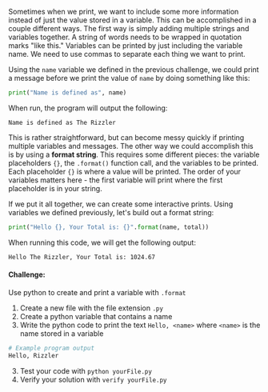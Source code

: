 Sometimes when we print, we want to include some more information instead of just the value stored in a variable. This can be accomplished in a couple different ways. The first way is simply adding multiple strings and variables together. A string of words needs to be wrapped in quotation marks "like this." Variables can be printed by just including the variable name. We need to use commas to separate each thing we want to print. 

Using the `name` variable we defined in the previous challenge, we could print a message before we print the value of `name` by doing something like this:
```python
print("Name is defined as", name)
```
When run, the program will output the following:
```commandline
Name is defined as The Rizzler
```

This is rather straightforward, but can become messy quickly if printing multiple variables and messages. The other way we could accomplish this is by using a **format string**. This requires some different pieces: the variable placeholders `{}`, the `.format()` function call, and the variables to be printed. Each placeholder `{}` is where a value will be printed. The order of your variables matters here - the first variable will print where the first placeholder is in your string.

If we put it all together, we can create some interactive prints. Using variables we defined previously, let's build out a format string:
```python
print("Hello {}, Your Total is: {}".format(name, total))
```
When running this code, we will get the following output:
```commandline
Hello The Rizzler, Your Total is: 1024.67
```


#### Challenge:
Use python to create and print a variable with `.format`

1. Create a new file with the file extension `.py`
2. Create a python variable that contains a name
2. Write the python code to print the text `Hello, <name>` where `<name>` is the name stored in a variable
```bash
# Example program output
Hello, Rizzler
```
3. Test your code with `python yourFile.py`
4. Verify your solution with `verify yourFile.py`

